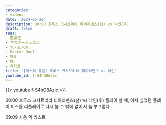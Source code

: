```yaml
---
categories:
- videos
date: '2024-05-30'
description: 00:00 호루스 크샤트리라 티아라멘츠(선) vs 낙인(후)
draft: false
tags:
- 遊戯王
- マスターデュエル
- Yu-Gi-Oh
- Master Duel
- 마듀
- MD
- 유희왕
title: '[마스터 듀얼] 호루스 크샤트리라 티아라멘츠 vs 낙인'
youtube_id: f-S4hG8Azic
---
```



{{< youtube f-S4hG8Azic >}}

00:00 호루스 크샤트리라 티아라멘츠(선) vs 낙인(후)
플레이 할 때, 아차 싶었던 플레이 미스를 리플레이로 다시 볼 수 밖에 없어서 늘 부끄럽다

09:09 사용 덱 리스트